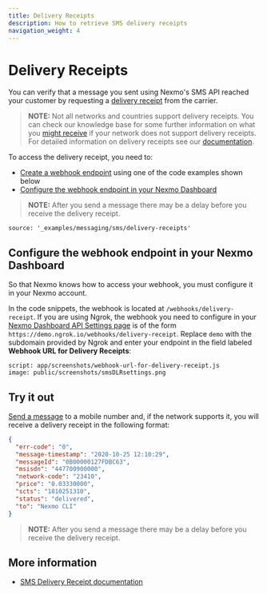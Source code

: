 ```yaml
---
title: Delivery Receipts
description: How to retrieve SMS delivery receipts
navigation_weight: 4
---
```


# Delivery Receipts

You can verify that a message you sent using Nexmo's SMS API reached your customer by requesting a [delivery receipt](/messaging/sms/guides/delivery-receipts) from the carrier.

> **NOTE:** Not all networks and countries support delivery receipts. You can check our knowledge base for some further information on what you [might receive](https://help.nexmo.com/hc/en-us/articles/204014863) if your network does not support delivery receipts. For detailed information on delivery receipts see our [documentation](/messaging/sms/guides/delivery-receipts).

To access the delivery receipt, you need to:

* [Create a webhook endpoint](/messaging/sms/code-snippets/before-you-begin#webhooks) using one of the code examples shown below
* [Configure the webhook endpoint in your Nexmo Dashboard](#configure-the-webhook-endpoint-in-your-nexmo-dashboard)

> **NOTE:** After you send a message there may be a delay before you receive the delivery receipt.

```code_snippets
source: '_examples/messaging/sms/delivery-receipts'
```

## Configure the webhook endpoint in your Nexmo Dashboard

So that Nexmo knows how to access your webhook, you must configure it in your Nexmo account.

In the code snippets, the webhook is located at `/webhooks/delivery-receipt`. If you are using Ngrok, the webhook you need to configure in your [Nexmo Dashboard API Settings page](https://dashboard.nexmo.com/settings) is of the form `https://demo.ngrok.io/webhooks/delivery-receipt`. Replace `demo` with the subdomain provided by Ngrok and enter your endpoint in the field labeled **Webhook URL for Delivery Receipts**:

```screenshot
script: app/screenshots/webhook-url-for-delivery-receipt.js
image: public/screenshots/smsDLRsettings.png
```

## Try it out

[Send a message](send-an-sms) to a mobile number and, if the network supports it, you will receive a delivery receipt in the following format:

```json
{
  "err-code": "0",
  "message-timestamp": "2020-10-25 12:10:29",
  "messageId": "0B00000127FDBC63",
  "msisdn": "447700900000",
  "network-code": "23410",
  "price": "0.03330000",
  "scts": "1810251310",
  "status": "delivered",
  "to": "Nexmo CLI"
}
```

> **NOTE:** After you send a message there may be a delay before you receive the delivery receipt.

## More information

* [SMS Delivery Receipt documentation](/messaging/sms/guides/delivery-receipts)
